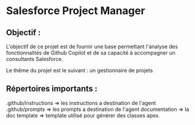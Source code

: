 # Salesforce Project Manager

## Objectif :

L'objectif de ce projet est de fournir une base permettant l'analyse des fonctionnalités de Github Copilot et de sa capacité à accompagner un consultants Salesforce.

Le thême du projet est le suivant : un gestionnaire de projets

## Répertoires importants :

.github/instructions => les instructions a destination de l'agent
.github/prompts => les prompts a destination de l'agent
documentation => la doc
template => template utilisé pour générer des classes apex.

